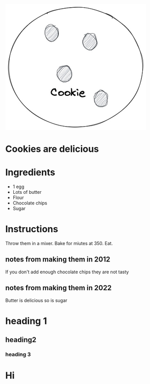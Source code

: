 ![cookie](cookie.jpg)


# Cookies are delicious



# Ingredients

* 1 egg
* Lots of butter
* Flour
* Chocolate chips
* Sugar

# Instructions

Throw them in a mixer. Bake for miutes at 350. Eat.

## notes from making them in 2012
If you don't add enough chocolate chips they are not tasty

## notes from making them in 2022
Butter is delicious so is sugar

# heading 1
## heading2
### heading 3

<h1>Hi</h1>

